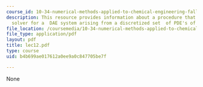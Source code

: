 ```yaml
---
course_id: 10-34-numerical-methods-applied-to-chemical-engineering-fall-2005
description: This resource provides information about a procedure that is a generic
  solver for a  DAE system arising from a discretized set  of PDE's of the form.
file_location: /coursemedia/10-34-numerical-methods-applied-to-chemical-engineering-fall-2005/b4b699ae017612a0ee9a0c847705be7f_lec12.pdf
file_type: application/pdf
layout: pdf
title: lec12.pdf
type: course
uid: b4b699ae017612a0ee9a0c847705be7f

---
```

None